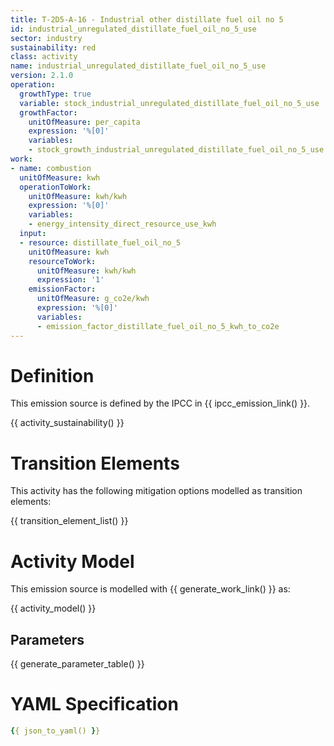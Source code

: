 ```yaml
---
title: T-2D5-A-16 - Industrial other distillate fuel oil no 5
id: industrial_unregulated_distillate_fuel_oil_no_5_use
sector: industry
sustainability: red
class: activity
name: industrial_unregulated_distillate_fuel_oil_no_5_use
version: 2.1.0
operation:
  growthType: true
  variable: stock_industrial_unregulated_distillate_fuel_oil_no_5_use
  growthFactor:
    unitOfMeasure: per_capita
    expression: '%[0]'
    variables:
    - stock_growth_industrial_unregulated_distillate_fuel_oil_no_5_use
work:
- name: combustion
  unitOfMeasure: kwh
  operationToWork:
    unitOfMeasure: kwh/kwh
    expression: '%[0]'
    variables:
    - energy_intensity_direct_resource_use_kwh
  input:
  - resource: distillate_fuel_oil_no_5
    unitOfMeasure: kwh
    resourceToWork:
      unitOfMeasure: kwh/kwh
      expression: '1'
    emissionFactor:
      unitOfMeasure: g_co2e/kwh
      expression: '%[0]'
      variables:
      - emission_factor_distillate_fuel_oil_no_5_kwh_to_co2e
---
```

# Definition
This emission source is defined by the IPCC in {{ ipcc_emission_link() }}.


{{ activity_sustainability() }}

# Transition Elements

This activity has the following mitigation options modelled as transition elements:

{{ transition_element_list() }}

# Activity Model
This emission source is modelled with {{ generate_work_link() }} as:

{{ activity_model() }}

## Parameters

{{ generate_parameter_table() }}

# YAML Specification

```yaml
{{ json_to_yaml() }}
```